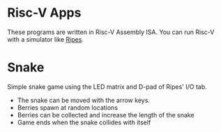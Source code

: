 # Risc-V Apps
These programs are written in Risc-V Assembly ISA. You can run Risc-V with a simulator like [Ripes](https://github.com/mortbopet/Ripes).
# Snake
Simple snake game using the LED matrix and D-pad of Ripes' I\/O tab.

- The snake can be moved with the arrow keys.
- Berries spawn at random locations
- Berries can be collected and increase the length of the snake
- Game ends when the snake collides with itself
